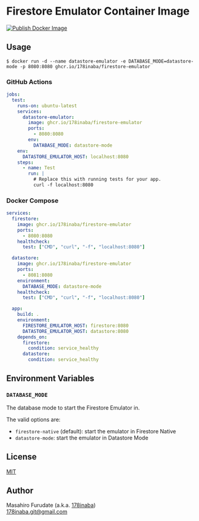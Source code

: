 # Firestore Emulator Container Image

[![Publish Docker Image](https://github.com/178inaba/firestore-emulator-container-image/actions/workflows/docker-publish.yml/badge.svg)](https://github.com/178inaba/firestore-emulator-container-image/actions/workflows/docker-publish.yml)

## Usage

```console
$ docker run -d --name datastore-emulator -e DATABASE_MODE=datastore-mode -p 8080:8080 ghcr.io/178inaba/firestore-emulator
```

### GitHub Actions

```yaml
jobs:
  test:
    runs-on: ubuntu-latest
    services:
      datastore-emulator:
        image: ghcr.io/178inaba/firestore-emulator
        ports:
          - 8080:8080
        env:
          DATABASE_MODE: datastore-mode
    env:
      DATASTORE_EMULATOR_HOST: localhost:8080
    steps:
      - name: Test
        run: |
          # Replace this with running tests for your app.
          curl -f localhost:8080
```

### Docker Compose

```yaml
services:
  firestore:
    image: ghcr.io/178inaba/firestore-emulator
    ports:
      - 8080:8080
    healthcheck:
      test: ["CMD", "curl", "-f", "localhost:8080"]

  datastore:
    image: ghcr.io/178inaba/firestore-emulator
    ports:
      - 8081:8080
    environment:
      DATABASE_MODE: datastore-mode
    healthcheck:
      test: ["CMD", "curl", "-f", "localhost:8080"]

  app:
    build: .
    environment:
      FIRESTORE_EMULATOR_HOST: firestore:8080
      DATASTORE_EMULATOR_HOST: datastore:8080
    depends_on:
      firestore:
        condition: service_healthy
      datastore:
        condition: service_healthy
```

## Environment Variables

### `DATABASE_MODE`

The database mode to start the Firestore Emulator in.

The valid options are:

- `firestore-native` (default): start the emulator in Firestore Native
- `datastore-mode`: start the emulator in Datastore Mode

## License

[MIT](LICENSE)

## Author

Masahiro Furudate (a.k.a. [178inaba](https://github.com/178inaba))  
<178inaba.git@gmail.com>
